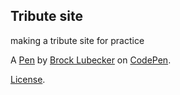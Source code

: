 Tribute site
------------
making a tribute site for practice

A [Pen](https://codepen.io/CannyBangbang/pen/qxQerw) by [Brock Lubecker](https://codepen.io/CannyBangbang) on [CodePen](https://codepen.io).

[License](https://codepen.io/CannyBangbang/pen/qxQerw/license).